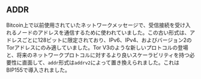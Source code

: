 ## ADDR

Bitcoin上で以前使用されていたネットワークメッセージで、受信接続を受け入れるノードのアドレスを通信するために使われていました。この古い形式は、アドレスごとに128ビットに限定されており、IPv6、IPv4、およびバージョン2のTorアドレスにのみ適していました。Tor V3のような新しいプロトコルの登場と、将来のネットワークプロトコルに対するより良いスケーラビリティを持つ必要性に直面して、`addr`形式は`addrv2`によって置き換えられました。これはBIP155で導入されました。